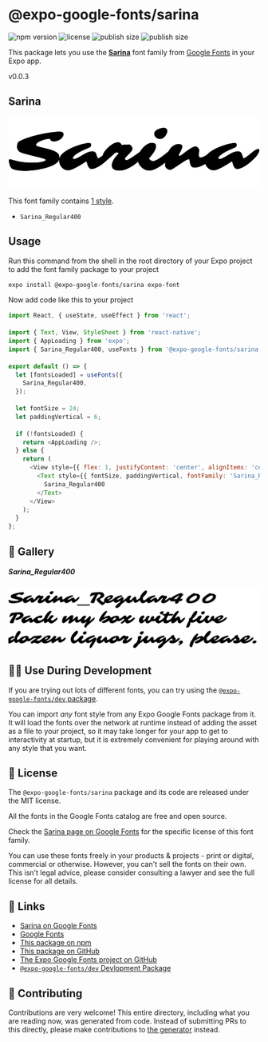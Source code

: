 # @expo-google-fonts/sarina

![npm version](https://flat.badgen.net/npm/v/@expo-google-fonts/sarina)
![license](https://flat.badgen.net/github/license/expo/google-fonts)
![publish size](https://flat.badgen.net/packagephobia/install/@expo-google-fonts/sarina)
![publish size](https://flat.badgen.net/packagephobia/publish/@expo-google-fonts/sarina)

This package lets you use the [**Sarina**](https://fonts.google.com/specimen/Sarina) font family from [Google Fonts](https://fonts.google.com/) in your Expo app.

v0.0.3

## Sarina

![Sarina](./font-family.png)

This font family contains [1 style](#-gallery).

- `Sarina_Regular400`

## Usage

Run this command from the shell in the root directory of your Expo project to add the font family package to your project
```sh
expo install @expo-google-fonts/sarina expo-font
```

Now add code like this to your project
```js
import React, { useState, useEffect } from 'react';

import { Text, View, StyleSheet } from 'react-native';
import { AppLoading } from 'expo';
import { Sarina_Regular400, useFonts } from '@expo-google-fonts/sarina';

export default () => {
  let [fontsLoaded] = useFonts({
    Sarina_Regular400,
  });

  let fontSize = 24;
  let paddingVertical = 6;

  if (!fontsLoaded) {
    return <AppLoading />;
  } else {
    return (
      <View style={{ flex: 1, justifyContent: 'center', alignItems: 'center' }}>
        <Text style={{ fontSize, paddingVertical, fontFamily: 'Sarina_Regular400' }}>
          Sarina_Regular400
        </Text>
      </View>
    );
  }
};

```

## 🔡 Gallery

##### Sarina_Regular400
![Sarina_Regular400](./e8cf41d2055d00dcd843e227fa52df85c9770e93179c0cec39909e4fccfc2dbf.ttf.png)


## 👩‍💻 Use During Development

If you are trying out lots of different fonts, you can try using the [`@expo-google-fonts/dev` package](https://github.com/expo/google-fonts/tree/master/font-packages/dev#readme).

You can import *any* font style from any Expo Google Fonts package from it. It will load the fonts
over the network at runtime instead of adding the asset as a file to your project, so it may take longer
for your app to get to interactivity at startup, but it is extremely convenient
for playing around with any style that you want.

## 📖 License

The `@expo-google-fonts/sarina` package and its code are released under the MIT license.

All the fonts in the Google Fonts catalog are free and open source.

Check the [Sarina page on Google Fonts](https://fonts.google.com/specimen/Sarina) for the specific license of this font family.

You can use these fonts freely in your products & projects - print or digital, commercial or otherwise. However, you can't sell the fonts on their own. This isn't legal advice, please consider consulting a lawyer and see the full license for all details.

## 🔗 Links

- [Sarina on Google Fonts](https://fonts.google.com/specimen/Sarina)
- [Google Fonts](https://fonts.google.com/)
- [This package on npm](https://www.npmjs.com/package/@expo-google-fonts/sarina)
- [This package on GitHub](https://github.com/expo/google-fonts/tree/master/font-packages/sarina)
- [The Expo Google Fonts project on GitHub](https://github.com/expo/google-fonts)
- [`@expo-google-fonts/dev` Devlopment Package](https://github.com/expo/google-fonts/tree/master/font-packages/dev)


## 🤝 Contributing

Contributions are very welcome! This entire directory, including what you are reading now, was generated from code. Instead of submitting PRs to this directly, please make contributions to [the generator](https://github.com/expo/google-fonts/tree/master/packages/generator) instead.
